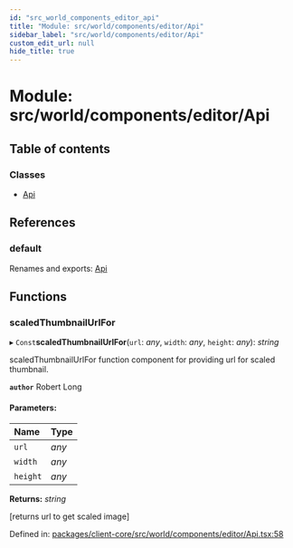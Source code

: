 ```yaml
---
id: "src_world_components_editor_api"
title: "Module: src/world/components/editor/Api"
sidebar_label: "src/world/components/editor/Api"
custom_edit_url: null
hide_title: true
---
```


# Module: src/world/components/editor/Api

## Table of contents

### Classes

- [Api](../classes/src_world_components_editor_api.api.md)

## References

### default

Renames and exports: [Api](../classes/src_world_components_editor_api.api.md)

## Functions

### scaledThumbnailUrlFor

▸ `Const`**scaledThumbnailUrlFor**(`url`: *any*, `width`: *any*, `height`: *any*): *string*

scaledThumbnailUrlFor function component for providing url for scaled thumbnail.

**`author`** Robert Long

#### Parameters:

| Name | Type |
| :------ | :------ |
| `url` | *any* |
| `width` | *any* |
| `height` | *any* |

**Returns:** *string*

[returns url to get scaled image]

Defined in: [packages/client-core/src/world/components/editor/Api.tsx:58](https://github.com/xr3ngine/xr3ngine/blob/2d83606b6/packages/client-core/src/world/components/editor/Api.tsx#L58)
